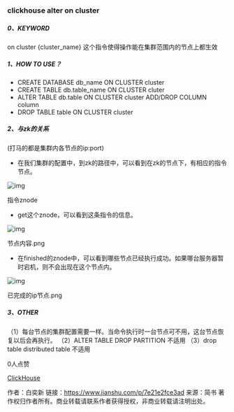 ### clickhouse alter on cluster





##### 0、KEYWORD

on cluster {cluster_name}
 这个指令使得操作能在集群范围内的节点上都生效

##### 1、HOW TO USE？

- CREATE DATABASE db_name ON CLUSTER cluster
- CREATE TABLE db.table_name ON CLUSTER cluter
- ALTER TABLE db.table ON CLUSTER cluster ADD/DROP COLUMN column
- DROP TABLE table ON CLUSTER cluster

##### 2、与zk的关系

(打马的都是集群内各节点的ip:port)

- 在我们集群的配置中，到zk的路径中，可以看到在zk的节点下，有相应的指令节点。

![img](https:////upload-images.jianshu.io/upload_images/13508296-84963893327bd331.png?imageMogr2/auto-orient/strip|imageView2/2/w/469/format/webp)

指令znode

- get这个znode，可以看到这条指令的信息。

![img](https:////upload-images.jianshu.io/upload_images/13508296-e83473a1e36b6de6.png?imageMogr2/auto-orient/strip|imageView2/2/w/682/format/webp)

节点内容.png

- 在finished的znode中，可以看到哪些节点已经执行成功。如果哪台服务器暂时宕机，则不会出现在这个节点内。

![img](https:////upload-images.jianshu.io/upload_images/13508296-e57d1561c8857882.png?imageMogr2/auto-orient/strip|imageView2/2/w/651/format/webp)

已完成的ip节点.png



##### 3、OTHER

（1）每台节点的集群配置需要一样。当命令执行时一台节点可不用，这台节点恢复以后会再执行。
 （2）ALTER TABLE DROP PARTITION 不适用
 （3）drop table distributed table 不适用



0人点赞



[ClickHouse]()





作者：白奕新
链接：https://www.jianshu.com/p/7e21e2fce3ad
来源：简书
著作权归作者所有。商业转载请联系作者获得授权，非商业转载请注明出处。